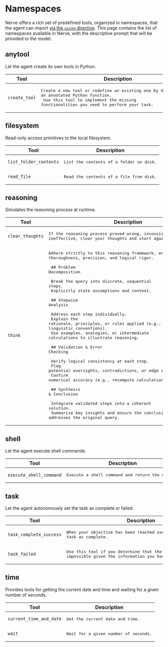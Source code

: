 # Namespaces

Nerve offers a rich set of predefined tools, organized in namespaces, that the agent can import [via the `using` directive](index.md#usage). This page contains the list of namespaces available in Nerve, with the descriptive prompt that will be provided to the model.

## anytool

Let the agent create its own tools in Python.

| Tool | Description |
|------|-------------|
| `create_tool` | <pre>Create a new tool or redefine an existing one by defining it as an annotated Python function.<br>    Use this tool to implement the missing functionalities you need to perform your task.</pre> |

## filesystem

Read-only access primitives to the local filesystem.

| Tool | Description |
|------|-------------|
| `list_folder_contents` | <pre>List the contents of a folder on disk.</pre> |
| `read_file` | <pre>Read the contents of a file from disk.</pre> |

## reasoning

Simulates the reasoning process at runtime.

| Tool | Description |
|------|-------------|
| `clear_thoughts` | <pre>If the reasoning process proved wrong, inconsistent or ineffective, clear your thoughts and start again.</pre> |
| `think` | <pre>Adhere strictly to this reasoning framework, ensuring thoroughness, precision, and logical rigor.<br><br>    ## Problem Decomposition<br><br>    Break the query into discrete, sequential steps.<br>    Explicitly state assumptions and context.<br><br>    ## Stepwise Analysis<br><br>    Address each step individually.<br>    Explain the rationale, principles, or rules applied (e.g., mathematical laws, linguistic conventions).<br>    Use examples, analogies, or intermediate calculations to illustrate reasoning.<br><br>    ## Validation & Error Checking<br><br>    Verify logical consistency at each step.<br>    Flag potential oversights, contradictions, or edge cases.<br>    Confirm numerical accuracy (e.g., recompute calculations).<br><br>    ## Synthesis & Conclusion<br><br>    Integrate validated steps into a coherent solution.<br>    Summarize key insights and ensure the conclusion directly addresses the original query.</pre> |

## shell

Let the agent execute shell commands.

| Tool | Description |
|------|-------------|
| `execute_shell_command` | <pre>Execute a shell command and return the output.</pre> |

## task

Let the agent autonomously set the task as complete or failed.

| Tool | Description |
|------|-------------|
| `task_complete_success` | <pre>When your objective has been reached use this tool to set the task as complete.</pre> |
| `task_failed` | <pre>Use this tool if you determine that the given goal or task is impossible given the information you have.</pre> |

## time

Provides tools for getting the current date and time and waiting for a given number of seconds.

| Tool | Description |
|------|-------------|
| `current_time_and_date` | <pre>Get the current date and time.</pre> |
| `wait` | <pre>Wait for a given number of seconds.</pre> |

